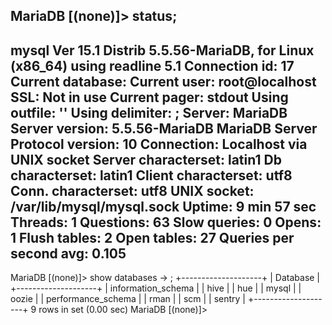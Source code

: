 MariaDB [(none)]> status;
--------------
mysql  Ver 15.1 Distrib 5.5.56-MariaDB, for Linux (x86_64) using readline 5.1
Connection id:          17
Current database:
Current user:           root@localhost
SSL:                    Not in use
Current pager:          stdout
Using outfile:          ''
Using delimiter:        ;
Server:                 MariaDB
Server version:         5.5.56-MariaDB MariaDB Server
Protocol version:       10
Connection:             Localhost via UNIX socket
Server characterset:    latin1
Db     characterset:    latin1
Client characterset:    utf8
Conn.  characterset:    utf8
UNIX socket:            /var/lib/mysql/mysql.sock
Uptime:                 9 min 57 sec
Threads: 1  Questions: 63  Slow queries: 0  Opens: 1  Flush tables: 2  Open tables: 27  Queries per second avg: 0.105
--------------
MariaDB [(none)]> show databases
    -> ;
+--------------------+
| Database           |
+--------------------+
| information_schema |
| hive               |
| hue                |
| mysql              |
| oozie              |
| performance_schema |
| rman               |
| scm                |
| sentry             |
+--------------------+
9 rows in set (0.00 sec)
MariaDB [(none)]> 